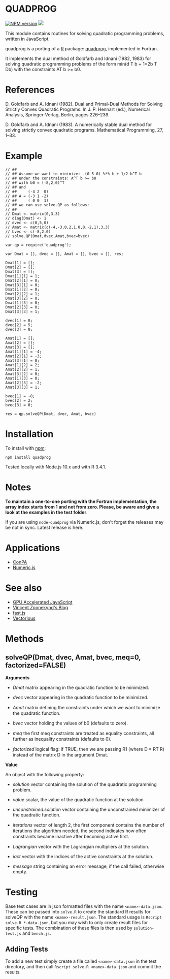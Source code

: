 QUADPROG
========
[![NPM version](https://badge.fury.io/js/quadprog.svg)](http://badge.fury.io/js/quadprog)
![](https://github.com/albertosantini/node-quadprog/workflows/CI/badge.svg)

This module contains routines for solving quadratic programming problems,
written in JavaScript.

quadprog is a porting of a [R](http://www.r-project.org) package:
[quadprog](http://cran.r-project.org/web/packages/quadprog/), implemented in
Fortran.

It implements the dual method of Goldfarb and Idnani (1982, 1983) for solving
quadratic programming problems of the form min(d T b + 1=2b T Db) with the
constraints AT b >= b0.

References
==========

D. Goldfarb and A. Idnani (1982). Dual and Primal-Dual Methods for Solving
Strictly Convex Quadratic Programs. In J. P. Hennart (ed.), Numerical Analysis,
Springer-Verlag, Berlin, pages 226–239.

D. Goldfarb and A. Idnani (1983). A numerically stable dual method for solving
strictly convex quadratic programs. Mathematical Programming, 27, 1–33.

Example
========

```
// ##
// ## Assume we want to minimize: -(0 5 0) %*% b + 1/2 b^T b
// ## under the constraints: A^T b >= b0
// ## with b0 = (-8,2,0)^T
// ## and
// ##     (-4 2  0)
// ## A = (-3 1 -2)
// ##     ( 0 0  1)
// ## we can use solve.QP as follows:
// ##
// Dmat <- matrix(0,3,3)
// diag(Dmat) <- 1
// dvec <- c(0,5,0)
// Amat <- matrix(c(-4,-3,0,2,1,0,0,-2,1),3,3)
// bvec <- c(-8,2,0)
// solve.QP(Dmat,dvec,Amat,bvec=bvec)

var qp = require('quadprog');

var Dmat = [], dvec = [], Amat = [], bvec = [], res;

Dmat[1] = [];
Dmat[2] = [];
Dmat[3] = [];
Dmat[1][1] = 1;
Dmat[2][1] = 0;
Dmat[3][1] = 0;
Dmat[1][2] = 0;
Dmat[2][2] = 1;
Dmat[3][2] = 0;
Dmat[1][3] = 0;
Dmat[2][3] = 0;
Dmat[3][3] = 1;

dvec[1] = 0;
dvec[2] = 5;
dvec[3] = 0;

Amat[1] = [];
Amat[2] = [];
Amat[3] = [];
Amat[1][1] = -4;
Amat[2][1] = -3;
Amat[3][1] = 0;
Amat[1][2] = 2;
Amat[2][2] = 1;
Amat[3][2] = 0;
Amat[1][3] = 0;
Amat[2][3] = -2;
Amat[3][3] = 1;

bvec[1] = -8;
bvec[2] = 2;
bvec[3] = 0;

res = qp.solveQP(Dmat, dvec, Amat, bvec)
```

Installation
============

To install with [npm](http://github.com/isaacs/npm):

    npm install quadprog

Tested locally with Node.js 10.x and with R 3.4.1.

Notes
=====

**To maintain a one-to-one porting with the Fortran implementation, the array
index starts from 1 and not from zero. Please, be aware and give a look at the
examples in the test folder**.

If you are using `node-quadprog` via Numeric.js, don't forget the releases may
be not in sync. Latest release is here.

Applications
============

- [ConPA](https://github.com/albertosantini/node-conpa)
- [Numeric.js](https://github.com/sloisel/numeric)

See also
========

- [GPU Accelerated JavaScript](https://github.com/gpujs/gpu.js)
- [Vincent Zoonekynd's Blog](http://zoonek.free.fr/blosxom/R/2012-06-01_Optimization.html)
- [fast.js](https://github.com/codemix/fast.js)
- [Vectorious](https://github.com/mateogianolio/vectorious)

Methods
=======

solveQP(Dmat, dvec, Amat, bvec, meq=0, factorized=FALSE)
-------

**Arguments**

- *Dmat* matrix appearing in the quadratic function to be minimized.

- *dvec* vector appearing in the quadratic function to be minimized.

- *Amat* matrix deﬁning the constraints under which we want to minimize the
quadratic function.

- *bvec* vector holding the values of b0 (defaults to zero).

- *meq* the ﬁrst meq constraints are treated as equality constraints, all
further as inequality constraints (defaults to 0).

- *factorized* logical ﬂag: if TRUE, then we are passing R1 (where D = RT R)
instead of the matrix D in the argument Dmat.

**Value**

An object with the following property:

- *solution* vector containing the solution of the quadratic programming
problem.

- *value* scalar, the value of the quadratic function at the solution

- *unconstrained.solution* vector containing the unconstrained minimizer of the
quadratic function.

- *iterations* vector of length 2, the ﬁrst component contains the number of
iterations the algorithm needed, the second indicates how often constraints
became inactive after becoming active ﬁrst.

- *Lagrangian* vector with the Lagrangian multipliers at the solution.

- *iact* vector with the indices of the active constraints at the solution.

- *message* string containing an error message, if the call failed, otherwise empty.

Testing
=======

Base test cases are in json formatted files with the name `<name>-data.json`.
These can be passed into `solve.R` to create the standard R results for solveQP with the name `<name>-result.json`.
The standard usage is `Rscript solve.R *-data.json`, but you may wish to only create result files for specific tests.
The combination of these files is then used by `solution-test.js` and `bench.js`.


Adding Tests
------------

To add a new test simply create a file called `<name>-data.json` in the test directory, and then call `Rscript solve.R <name>-data.json` and commit the results.
